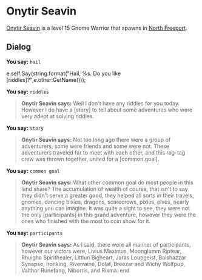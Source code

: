 # Onytir Seavin



[Onytir Seavin](/npc/8109) is a level 15 Gnome Warrior that spawns in [North Freeport](/zone/8).



## Dialog

**You say:** `hail`



e.self:Say(string.format("Hail, %s.  Do you like [riddles]?",e.other:GetName()));

**You say:** `riddles`



>**Onytir Seavin says:** Well I don't have any riddles for you today.  However I do have a [story] to tell about some adventures who were very adept at solving riddles.

**You say:** `story`



>**Onytir Seavin says:** Not too long ago there were a group of adventurers, some were friends and some were not.  These adventurers traveled far to meet with each other, and this rag-tag crew was thrown together, united for a [common goal].

**You say:** `common goal`



>**Onytir Seavin says:** What other common goal do most people in this land share?  The accumulation of wealth of course, that isn't to say they didn't serve a greater good, they helped all sorts in their travels, gnomes, dancing bixies, dragons, scarecrows, pixies, elves, nearly anything you can imagine.  It was quite a sight to see, they were not the only [participants] in this grand adventure, however they were the ones who finished with the most to coin show for it.

**You say:** `participants`



>**Onytir Seavin says:** As I said, there were all manner of participants, however our victors were, Livius Maximus, Moonglumm Riptear, Rhuigha Spirithealer, Littlun Bigheart, Jaras Loupgeist, Balshazzar Synapse, Ironking, Riverraine, Dolaf, Breezar and Wichy Wolfpup, Valthor Runefang, Niborris, and Rixma.
end